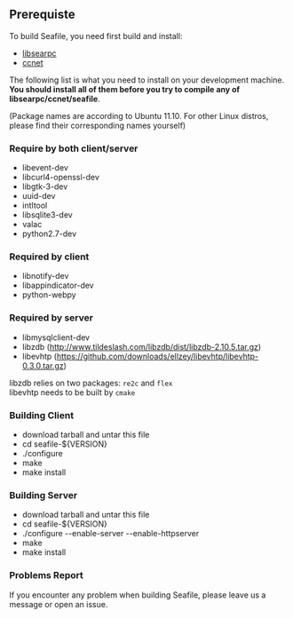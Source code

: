 ## Prerequiste

To build Seafile, you need first build and install:

* [libsearpc](https://github.com/haiwen/libsearpc) 
* [ccnet](https://www.github.com/haiwen/ccnet)

The following list is what you need to install on your development machine. __You should install all of them before you try to compile any of libsearpc/ccnet/seafile__.

(Package names are according to Ubuntu 11.10. For other Linux distros, please find their corresponding names yourself)

### Require by both client/server

* libevent-dev
* libcurl4-openssl-dev
* libgtk-3-dev
* uuid-dev
* intltool 
* libsqlite3-dev
* valac
* python2.7-dev 

### Required by client
* libnotify-dev
* libappindicator-dev
* python-webpy

### Required by server
* libmysqlclient-dev
* libzdb (http://www.tildeslash.com/libzdb/dist/libzdb-2.10.5.tar.gz)
* libevhtp (https://github.com/downloads/ellzey/libevhtp/libevhtp-0.3.0.tar.gz)

libzdb relies on two packages: `re2c` and `flex`  
libevhtp needs to be built by `cmake`


### Building Client ###
* download tarball and untar this file
* cd seafile-${VERSION}
* ./configure
* make
* make install

### Building Server ###
* download tarball and untar this file
* cd seafile-${VERSION}
* ./configure --enable-server --enable-httpserver
* make
* make install

### Problems Report

If you encounter any problem when building Seafile, please leave us a message or open an issue.